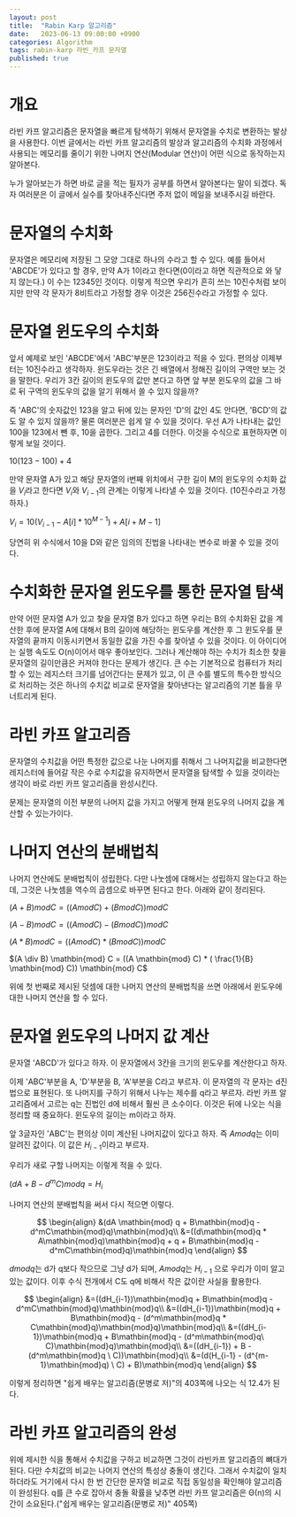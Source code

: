 ```yaml
---
layout: post
title:  "Rabin Karp 알고리즘"
date:   2023-06-13 09:00:00 +0900
categories: Algorithm
tags: rabin-karp 라빈_카프 문자열
published: true
---
```


# 개요

라빈 카프 알고리즘은 문자열을 빠르게 탐색하기 위해서 문자열을 수치로 변환하는 발상을 사용한다. 이번 글에서는 라빈 카프 알고리즘의 발상과
알고리즘의 수치화 과정에서 사용되는 메모리를 줄이기 위한 나머지 연산(Modular 연산)이 어떤 식으로 동작하는지 알아본다.

누가 알아보는가 하면 바로 글을 적는 필자가 공부를 하면서 알아본다는 말이 되겠다. 독자 여러분은 이 글에서 실수를 찾아내주신다면 주저 없이
메일을 보내주시길 바란다.


# 문자열의 수치화

문자열은 메모리에 저장된 그 모양 그대로 하나의 수라고 할 수 있다.
예를 들어서 'ABCDE'가 있다고 할 경우, 만약 A가 1이라고 한다면(0이라고 하면 직관적으로 와 닿지 않는다.)
이 수는 12345인 것이다. 이렇게 적으면 우리가 흔히 쓰는 10진수처럼 보이지만 만약 각 문자가 8비트라고 가정할
경우 이것은 256진수라고 가정할 수 있다.


# 문자열 윈도우의 수치화

앞서 예제로 보인 'ABCDE'에서 'ABC'부분은 123이라고 적을 수 있다. 편의상 이제부터는 10진수라고 생각하자.
윈도우라는 것은 긴 배열에서 정해진 길이의 구역만 보는 것을 말한다. 우리가 3칸 길이의 윈도우의 값만 본다고 하면
앞 부분 윈도우의 값을 그 바로 뒤 구역의 윈도우의 값을 알기 위해서 쓸 수 있지 않을까?

즉 'ABC'의 숫자값인 123을 알고 뒤에 있는 문자인 'D'의 값인 4도 안다면, 'BCD'의 값도 알 수 있지 않을까?
물론 여러분은 쉽게 알 수 있을 것이다. 우선 A가 나타내는 값인 100을 123에서 뺀 후, 10을 곱한다. 그리고 4를 더한다.
이것을 수식으로 표현하자면 이렇게 보일 것이다.

$10(123 - 100) + 4$

만약 문자열 A가 있고 해당 문자열의 i번째 위치에서 구한 길이 M의 윈도우의 수치화 값을 $V_i$라고 한다면 
$V_i$와 $V_{i-1}$의 관계는 이렇게 나타낼 수 있을 것이다. (10진수라고 가정하자.)

$V_i = 10(V_{i-1}-A[i]*10^{M-1}) + A[i + M - 1]$

당연히 위 수식에서 10을 D와 같은 임의의 진법을 나타내는 변수로 바꿀 수 있을 것이다.


# 수치화한 문자열 윈도우를 통한 문자열 탐색

만약 어떤 문자열 A가 있고 찾을 문자열 B가 있다고 하면 우리는 B의 수치화된 값을 계산한 후에 문자열 A에 대해서
B의 길이에 해당하는 윈도우를 계산한 후 그 윈도우를 문자열의 끝까지 이동시키면서 동일한 값을 가진 수를 찾아낼
수 있을 것이다. 이 아이디어는 실행 속도도 O(n)이어서 매우 좋아보인다. 그러나 계산해야 하는 수치가 최소한
찾을 문자열의 길이만큼은 커져야 한다는 문제가 생긴다. 큰 수는 기본적으로 컴퓨터가 처리할 수 있는 레지스터
크기를 넘어간다는 문제가 있고, 이 큰 수를 별도의 특수한 방식으로 처리하는 것은 하나의 수치값 비교로 문자열을
찾아낸다는 알고리즘의 기본 틀을 무너트리게 된다.


# 라빈 카프 알고리즘

문자열의 수치값을 어떤 특정한 값으로 나눈 나머지를 취해서 그 나머지값을 비교한다면 레지스터에 들어갈 작은 수로
수치값을 유지하면서 문자열을 탐색할 수 있을 것이라는 생각이 바로 라빈 카프 알고리즘을 완성시킨다.

문제는 문자열의 이전 부분의 나머지 값을 가지고 어떻게 현재 윈도우의 나머지 값을 계산할 수 있는가이다.


# 나머지 연산의 분배법칙

나머지 연산에도 분배법칙이 성립한다. 다만 나눗셈에 대해서는 성립하지 않는다고 하는데, 그것은 나눗셈을 역수의 곱셈으로 바꾸면 된다고 한다. 아래와 같이 정리된다.

$(A + B) \mathbin{mod} C = ((A \mathbin{mod} C) + (B \mathbin{mod} C)) \mathbin{mod} C$

$(A - B) \mathbin{mod} C = ((A \mathbin{mod} C) - (B \mathbin{mod} C)) \mathbin{mod} C$

$(A * B) \mathbin{mod} C = ((A \mathbin{mod} C) * (B \mathbin{mod} C)) \mathbin{mod} C$

$(A \div B) \mathbin{mod} C = ((A \mathbin{mod} C) * ( \frac{1}{B} \mathbin{mod} C)) \mathbin{mod} C$

위에 첫 번째로 제시된 덧셈에 대한 나머지 연산의 분배법칙을 쓰면 아래에서 윈도우에 대한 나머지 연산을 할 수 있다.


# 문자열 윈도우의 나머지 값 계산

문자열 'ABCD'가 있다고 하자. 이 문자열에서 3칸을 크기의 윈도우를 계산한다고 하자.

이제 'ABC'부분을 A, 'D'부분을 B, 'A'부분을 C라고 부르자. 이 문자열의 각 문자는 d진법으로 표현된다.
또 나머지를 구하기 위해서 나누는 제수를 q라고 부르자. 라빈 카프 알고리즘에서 고르는 q는 진법인
d에 비해서 훨씬 큰 소수이다. 이것은 뒤에 나오는 식을 정리할 때 중요하다. 윈도우의 길이는 m이라고 하자.

앞 3글자인 'ABC'는 편의상 이미 계산된 나머지값이 있다고 하자. 즉 $A\mathbin{mod}q$는 이미 알려진 값이다.
이 값은 $H_{i-1}$이라고 부르자.

우리가 새로 구할 나머지는 이렇게 적을 수 있다.

$(dA + B - d^mC)\mathbin{mod}q = H_{i}$

나머지 연산의 분배법칙을 써서 다시 적으면 이렇다.

$$
\begin{align}
&(dA \mathbin{mod} q + B\mathbin{mod}q - d^mC\mathbin{mod}q)\mathbin{mod}q\\
&=((d\mathbin{mod}q * A\mathbin{mod}q)\mathbin{mod}q + q + B\mathbin{mod}q - d^mC\mathbin{mod}q)\mathbin{mod}q
\end{align}
$$

$d\mathbin{mod}q$는 d가 q보다 작으므로 그냥 d가 되며, $A\mathbin{mod}q$는 $H_{i-1}$ 으로 우리가 이미 알고 있는 값이다. 이후 수식 전개에서
C도 q에 비해서 작은 값이란 사실을 활용한다.

$$
\begin{align}
&=((dH_{i-1})\mathbin{mod}q + B\mathbin{mod}q - d^mC\mathbin{mod}q)\mathbin{mod}q\\
&=((dH_{i-1})\mathbin{mod}q + B\mathbin{mod}q - (d^m\mathbin{mod}q * C\mathbin{mod}q)\mathbin{mod}q)\mathbin{mod}q\\
&=((dH_{i-1})\mathbin{mod}q + B\mathbin{mod}q - (d^m\mathbin{mod}q\ C)\mathbin{mod}q)\mathbin{mod}q\\
&=((dH_{i-1}) + B - (d^m\mathbin{mod}q \ C))\mathbin{mod}q\\
&=(d(H_{i-1} - (d^{m-1}\mathbin{mod}q) \ C) + B)\mathbin{mod}q
\end{align}
$$

이렇게 정리하면 "쉽게 배우는 알고리즘(문병로 저)"의 403쪽에 나오는 식 12.4가 된다. 


# 라빈 카프 알고리즘의 완성

위에 제시한 식을 통해서 수치값을 구하고 비교하면 그것이 라빈카프 알고리즘의 뼈대가 된다.
다만 수치값의 비교는 나머지 연산의 특성상 충돌이 생긴다. 그래서 수치값이 일치하더라도 거기에서 다시 한 번
간단한 문자열 비교로 직접 동일성을 확인해야 알고리즘이 완성된다. q를 큰 수로 잡아서 충돌 확률을 낮추면
라빈 카프 알고리즘은 Θ(n)의 시간이 소요된다.("쉽게 배우는 알고리즘(문병로 저)" 405쪽)

